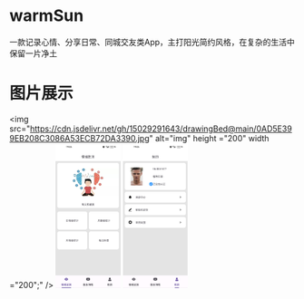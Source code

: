 # warmSun
一款记录心情、分享日常、同城交友类App，主打阳光简约风格，在复杂的生活中保留一片净土
# 图片展示
<img src="https://cdn.jsdelivr.net/gh/15029291643/drawingBed@main/0AD5E399EB208C3086A53ECB72DA3390.jpg" alt="img" height ="200" width ="200";" />
<img src="https://github.com/15029291643/drawingBed/blob/main/0D31BE41F75A8E2F3AE18CEB1F64B981.jpg" alt="img" style="zoom:25%;" />
<img src="https://github.com/15029291643/drawingBed/blob/main/3503FF9B70B8E40716A69BB5CDB10AE2.jpg" alt="img" style="zoom:25%;" />

